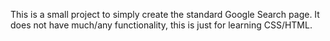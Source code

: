 This is a small project to simply create the standard Google Search page. It does not have much/any functionality, this is just for learning CSS/HTML.